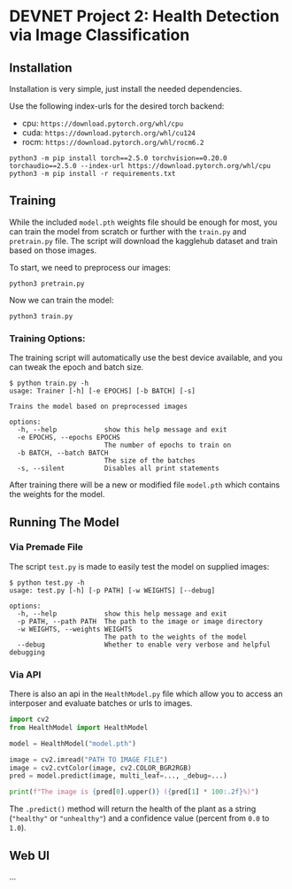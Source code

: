 # DEVNET Project 2: Health Detection via Image Classification

## Installation

Installation is very simple, just install the needed dependencies.

Use the following index-urls for the desired torch backend:
- cpu: `https://download.pytorch.org/whl/cpu`
- cuda: `https://download.pytorch.org/whl/cu124`
- rocm: `https://download.pytorch.org/whl/rocm6.2`

```shell
python3 -m pip install torch==2.5.0 torchvision==0.20.0 torchaudio==2.5.0 --index-url https://download.pytorch.org/whl/cpu
python3 -m pip install -r requirements.txt
```

## Training

While the included `model.pth` weights file should be enough for most,
you can train the model from scratch or further with the `train.py` and `pretrain.py` file.
The script will download the kagglehub dataset and train based on those images.

To start, we need to preprocess our images:

```shell
python3 pretrain.py
```

Now we can train the model:

```shell
python3 train.py
```

### Training Options:

The training script will automatically use the best device available,
and you can tweak the epoch and batch size.

```shell
$ python train.py -h
usage: Trainer [-h] [-e EPOCHS] [-b BATCH] [-s]

Trains the model based on preprocessed images

options:
  -h, --help            show this help message and exit
  -e EPOCHS, --epochs EPOCHS
                        The number of epochs to train on
  -b BATCH, --batch BATCH
                        The size of the batches
  -s, --silent          Disables all print statements
```

After training there will be a new or modified file `model.pth` which contains the weights for the model.

## Running The Model

### Via Premade File

The script `test.py` is made to easily test the model on supplied images:

```shell
$ python test.py -h
usage: test.py [-h] [-p PATH] [-w WEIGHTS] [--debug]

options:
  -h, --help            show this help message and exit
  -p PATH, --path PATH  The path to the image or image directory
  -w WEIGHTS, --weights WEIGHTS
                        The path to the weights of the model
  --debug               Whether to enable very verbose and helpful debugging
```

### Via API

There is also an api in the `HealthModel.py` file which allow you to
access an interposer and evaluate batches or urls to images.

```python
import cv2
from HealthModel import HealthModel

model = HealthModel("model.pth")

image = cv2.imread("PATH TO IMAGE FILE")
image = cv2.cvtColor(image, cv2.COLOR_BGR2RGB)
pred = model.predict(image, multi_leaf=..., _debug=...)

print(f"The image is {pred[0].upper()} ({pred[1] * 100:.2f}%)")
```

The `.predict()` method will return the health of the plant as a string (`"healthy"` or `"unhealthy"`)
and a confidence value (percent from `0.0` to `1.0`).

## Web UI

...